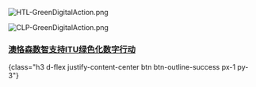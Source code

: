 
<div class="d-flex justify-content-center flex-row"><div class="m-3">

![HTL-GreenDigitalAction.png](HTL-GreenDigitalAction.png)

</div>
<div class="m-5">

![CLP-GreenDigitalAction.png](CLP-GreenDigitalAction.png)
</div>
</div>


###  [澳恪森数智支持ITU绿色化数字行动](https://oxon8.netlify.app/post/2023-12-09-itu-cop28-outcomes)
{class="h3 d-flex justify-content-center btn btn-outline-success px-1 py-3"}

